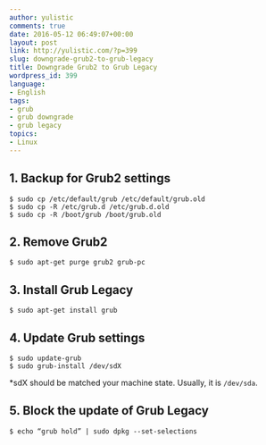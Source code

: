 ```yaml
---
author: yulistic
comments: true
date: 2016-05-12 06:49:07+00:00
layout: post
link: http://yulistic.com/?p=399
slug: downgrade-grub2-to-grub-legacy
title: Downgrade Grub2 to Grub Legacy
wordpress_id: 399
language:
- English
tags:
- grub
- grub downgrade
- grub legacy
topics:
- Linux
---
```


## 1. Backup for Grub2 settings



    
    $ sudo cp /etc/default/grub /etc/default/grub.old
    $ sudo cp -R /etc/grub.d /etc/grub.d.old
    $ sudo cp -R /boot/grub /boot/grub.old




## 2. Remove Grub2



    
    $ sudo apt-get purge grub2 grub-pc




## 3. Install Grub Legacy



    
    $ sudo apt-get install grub




## 4. Update Grub settings



    
    $ sudo update-grub
    $ sudo grub-install /dev/sdX


*sdX should be matched your machine state. Usually, it is `/dev/sda`.


## 5. Block the update of Grub Legacy



    
    $ echo “grub hold” | sudo dpkg --set-selections





